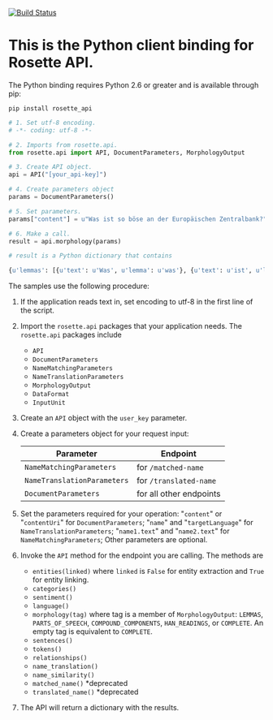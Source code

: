 [![Build Status](https://travis-ci.org/rosette-api/python.svg?branch=master)](https://travis-ci.org/rosette-api/python)

# This is the Python client binding for Rosette API.

The Python binding requires Python 2.6 or greater and is available through pip:

`pip install rosette_api`

```python
# 1. Set utf-8 encoding.
# -*- coding: utf-8 -*-

# 2. Imports from rosette.api.
from rosette.api import API, DocumentParameters, MorphologyOutput

# 3. Create API object.
api = API("[your_api-key]")

# 4. Create parameters object
params = DocumentParameters()

# 5. Set parameters.
params["content"] = u"Was ist so böse an der Europäischen Zentralbank?"

# 6. Make a call.
result = api.morphology(params)

# result is a Python dictionary that contains

{u'lemmas': [{u'text': u'Was', u'lemma': u'was'}, {u'text': u'ist', u'lemma': u'sein'}, {u'text': u'so', u'lemma': u'so'}, {u'text': u'böse', u'lemma': u'böse'}, {u'text': u'an', u'lemma': u'an'}, {u'text': u'der', u'lemma': u'der'}, {u'text': u'Europäischen', u'lemma': u'europäisch'}, {u'text': u'Zentralbank', u'lemma': u'Zentralbank'}, {u'text': u'?', u'lemma': u'?'}]}
```

The samples use the following procedure:

1. If the application reads text in, set encoding to utf-8 in the first line of the script.

2. Import the `rosette.api` packages that your application needs. The `rosette.api` packages include
    * `API`
    * `DocumentParameters`
    * `NameMatchingParameters`
    * `NameTranslationParameters`
    * `MorphologyOutput`
    * `DataFormat`
    * `InputUnit`

3. Create an `API` object with the `user_key` parameter.

4. Create a parameters object for your request input:

   | Parameter | Endpoint |
   | ----|----|
   | `NameMatchingParameters` | for `/matched-name` |
   | `NameTranslationParameters` | for `/translated-name` |
   | `DocumentParameters` | for all other endpoints |


5. Set the parameters required for your operation: "`content`" or "`contentUri`" for `DocumentParameters`;
"`name`" and "`targetLanguage`" for `NameTranslationParameters`; "`name1.text`" and "`name2.text`" for
 `NameMatchingParameters`; Other parameters are optional.

6. Invoke the `API` method for the endpoint you are calling. The methods are
    * `entities(linked)` where `linked` is `False` for entity extraction and `True` for entity linking.
    * `categories()`
    * `sentiment()`
    * `language()`
    * `morphology(tag)` where tag is a member of `MorphologyOutput`: `LEMMAS`, `PARTS_OF_SPEECH`, `COMPOUND_COMPONENTS`, `HAN_READINGS`, or `COMPLETE`. An empty tag is equivalent to `COMPLETE`.
    * `sentences()`
    * `tokens()`
    * `relationships()`
    * `name_translation()`
    * `name_similarity()`
    * `matched_name()` *deprecated
    * `translated_name()` *deprecated

7. The API will return a dictionary with the results.
